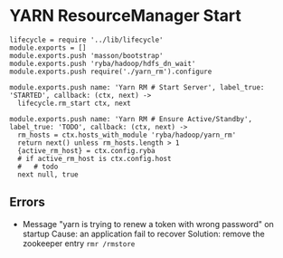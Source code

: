 
# YARN ResourceManager Start

    lifecycle = require '../lib/lifecycle'
    module.exports = []
    module.exports.push 'masson/bootstrap'
    module.exports.push 'ryba/hadoop/hdfs_dn_wait'
    module.exports.push require('./yarn_rm').configure

    module.exports.push name: 'Yarn RM # Start Server', label_true: 'STARTED', callback: (ctx, next) ->
      lifecycle.rm_start ctx, next

    module.exports.push name: 'Yarn RM # Ensure Active/Standby', label_true: 'TODO', callback: (ctx, next) ->
      rm_hosts = ctx.hosts_with_module 'ryba/hadoop/yarn_rm'
      return next() unless rm_hosts.length > 1 
      {active_rm_host} = ctx.config.ryba
      # if active_rm_host is ctx.config.host
      #   # todo
      next null, true

## Errors

*   Message "yarn is trying to renew a token with wrong password"  on startup
    Cause: an application fail to recover
    Solution: remove the zookeeper entry `rmr /rmstore`

